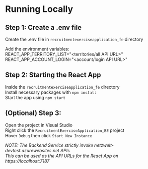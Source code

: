 # Running Locally

## Step 1: Create a .env file
Create the .env file in `recruitmentexerciseapplication_fe` directory

Add the environment variables:\
REACT_APP_TERRITORY_LIST="<territories/all API URL>"\
REACT_APP_ACCOUNT_LOGIN="<account/login API URL>"

## Step 2: Starting the React App
Inside the `recruitmentexerciseapplication_fe` directory\
Install necessary packages with `npm install`\
Start the app using `npm start`

## (Optional) Step 3: 
Open the project in Visual Studio\
Right click the `RecruitmentExerciseApplication_BE` project\
Hover `Debug` then click `Start New Instance`

*NOTE: The Backend Service strictly invoke netzwelt-devtest.azurewebsites.net APIs*\
*This can be used as the API URLs for the React App on https://localhost:7187*